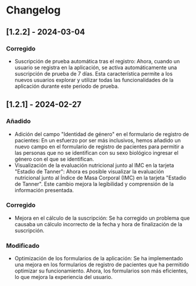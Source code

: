 # Changelog

## [1.2.2] - 2024-03-04

### Corregido
- Suscripción de prueba automática tras el registro: Ahora, cuando un usuario se registra en la aplicación, se activa automáticamente una suscripción de prueba de 7 días. Esta característica permite a los nuevos usuarios explorar y utilizar todas las funcionalidades de la aplicación durante este periodo de prueba.


## [1.2.1] - 2024-02-27

### Añadido
- Adición del campo "Identidad de género" en el formulario de registro de pacientes: En un esfuerzo por ser más inclusivos, hemos añadido un nuevo campo en el formulario de registro de pacientes para permitir a las personas que no se identifican con su sexo biológico ingresar el género con el que se identifican.
- Visualización de la evaluación nutricional junto al IMC en la tarjeta "Estadio de Tanner": Ahora es posible visualizar la evaluación nutricional junto al Índice de Masa Corporal (IMC) en la tarjeta "Estadio de Tanner". Este cambio mejora la legibilidad y comprensión de la información presentada.

### Corregido
- Mejora en el cálculo de la suscripción: Se ha corregido un problema que causaba un cálculo incorrecto de la fecha y hora de finalización de la suscripción.

### Modificado
- Optimización de los formularios de la aplicación: Se ha implementado una mejora en los formularios de registro de pacientes que ha permitido optimizar su funcionamiento. Ahora, los formularios son más eficientes, lo que mejora la experiencia del usuario.
